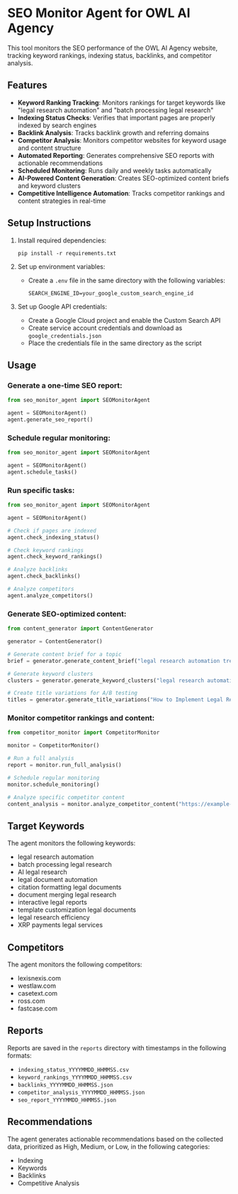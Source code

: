 # SEO Monitor Agent for OWL AI Agency

This tool monitors the SEO performance of the OWL AI Agency website, tracking keyword rankings, indexing status, backlinks, and competitor analysis.

## Features

- **Keyword Ranking Tracking**: Monitors rankings for target keywords like "legal research automation" and "batch processing legal research"
- **Indexing Status Checks**: Verifies that important pages are properly indexed by search engines
- **Backlink Analysis**: Tracks backlink growth and referring domains
- **Competitor Analysis**: Monitors competitor websites for keyword usage and content structure
- **Automated Reporting**: Generates comprehensive SEO reports with actionable recommendations
- **Scheduled Monitoring**: Runs daily and weekly tasks automatically
- **AI-Powered Content Generation**: Creates SEO-optimized content briefs and keyword clusters
- **Competitive Intelligence Automation**: Tracks competitor rankings and content strategies in real-time

## Setup Instructions

1. Install required dependencies:
   ```
   pip install -r requirements.txt
   ```

2. Set up environment variables:
   - Create a `.env` file in the same directory with the following variables:
     ```
     SEARCH_ENGINE_ID=your_google_custom_search_engine_id
     ```

3. Set up Google API credentials:
   - Create a Google Cloud project and enable the Custom Search API
   - Create service account credentials and download as `google_credentials.json`
   - Place the credentials file in the same directory as the script

## Usage

### Generate a one-time SEO report:

```python
from seo_monitor_agent import SEOMonitorAgent

agent = SEOMonitorAgent()
agent.generate_seo_report()
```

### Schedule regular monitoring:

```python
from seo_monitor_agent import SEOMonitorAgent

agent = SEOMonitorAgent()
agent.schedule_tasks()
```

### Run specific tasks:

```python
from seo_monitor_agent import SEOMonitorAgent

agent = SEOMonitorAgent()

# Check if pages are indexed
agent.check_indexing_status()

# Check keyword rankings
agent.check_keyword_rankings()

# Analyze backlinks
agent.check_backlinks()

# Analyze competitors
agent.analyze_competitors()
```

### Generate SEO-optimized content:

```python
from content_generator import ContentGenerator

generator = ContentGenerator()

# Generate content brief for a topic
brief = generator.generate_content_brief("legal research automation trends")

# Generate keyword clusters
clusters = generator.generate_keyword_clusters("legal research automation")

# Create title variations for A/B testing
titles = generator.generate_title_variations("How to Implement Legal Research Automation")
```

### Monitor competitor rankings and content:

```python
from competitor_monitor import CompetitorMonitor

monitor = CompetitorMonitor()

# Run a full analysis
report = monitor.run_full_analysis()

# Schedule regular monitoring
monitor.schedule_monitoring()

# Analyze specific competitor content
content_analysis = monitor.analyze_competitor_content("https://example-competitor.com/legal-research")
```

## Target Keywords

The agent monitors the following keywords:
- legal research automation
- batch processing legal research
- AI legal research
- legal document automation
- citation formatting legal documents
- document merging legal research
- interactive legal reports
- template customization legal documents
- legal research efficiency
- XRP payments legal services

## Competitors

The agent monitors the following competitors:
- lexisnexis.com
- westlaw.com
- casetext.com
- ross.com
- fastcase.com

## Reports

Reports are saved in the `reports` directory with timestamps in the following formats:
- `indexing_status_YYYYMMDD_HHMMSS.csv`
- `keyword_rankings_YYYYMMDD_HHMMSS.csv`
- `backlinks_YYYYMMDD_HHMMSS.json`
- `competitor_analysis_YYYYMMDD_HHMMSS.json`
- `seo_report_YYYYMMDD_HHMMSS.json`

## Recommendations

The agent generates actionable recommendations based on the collected data, prioritized as High, Medium, or Low, in the following categories:
- Indexing
- Keywords
- Backlinks
- Competitive Analysis
